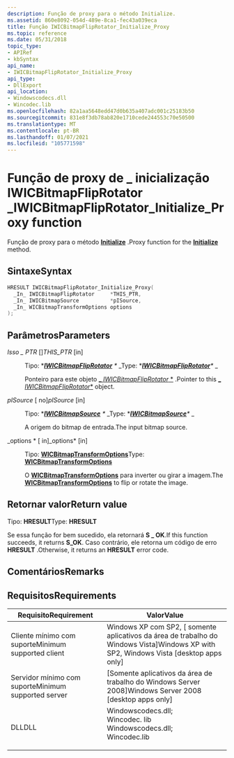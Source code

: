 ```yaml
---
description: Função de proxy para o método Initialize.
ms.assetid: 860e8092-054d-489e-8ca1-fec43a039eca
title: Função IWICBitmapFlipRotator_Initialize_Proxy
ms.topic: reference
ms.date: 05/31/2018
topic_type:
- APIRef
- kbSyntax
api_name:
- IWICBitmapFlipRotator_Initialize_Proxy
api_type:
- DllExport
api_location:
- Windowscodecs.dll
- Wincodec.lib
ms.openlocfilehash: 82a1aa5648edd47d0b635a407adc001c25183b50
ms.sourcegitcommit: 831e8f3db78ab820e1710cede244553c70e50500
ms.translationtype: MT
ms.contentlocale: pt-BR
ms.lasthandoff: 01/07/2021
ms.locfileid: "105771598"
---
```

# <a name="iwicbitmapfliprotator_initialize_proxy-function"></a><span data-ttu-id="14de1-103">Função de proxy de \_ inicialização IWICBitmapFlipRotator \_</span><span class="sxs-lookup"><span data-stu-id="14de1-103">IWICBitmapFlipRotator\_Initialize\_Proxy function</span></span>

<span data-ttu-id="14de1-104">Função de proxy para o método [**Initialize**](/windows/desktop/api/Wincodec/nf-wincodec-iwicbitmapfliprotator-initialize) .</span><span class="sxs-lookup"><span data-stu-id="14de1-104">Proxy function for the [**Initialize**](/windows/desktop/api/Wincodec/nf-wincodec-iwicbitmapfliprotator-initialize) method.</span></span>

## <a name="syntax"></a><span data-ttu-id="14de1-105">Sintaxe</span><span class="sxs-lookup"><span data-stu-id="14de1-105">Syntax</span></span>


```C++
HRESULT IWICBitmapFlipRotator_Initialize_Proxy(
  _In_ IWICBitmapFlipRotator     *THIS_PTR,
  _In_ IWICBitmapSource          *pISource,
  _In_ WICBitmapTransformOptions options
);
```



## <a name="parameters"></a><span data-ttu-id="14de1-106">Parâmetros</span><span class="sxs-lookup"><span data-stu-id="14de1-106">Parameters</span></span>

<dl> <dt>

<span data-ttu-id="14de1-107">*Isso \_ PTR* \[\]</span><span class="sxs-lookup"><span data-stu-id="14de1-107">*THIS\_PTR* \[in\]</span></span>
</dt> <dd>

<span data-ttu-id="14de1-108">Tipo: \**[**IWICBitmapFlipRotator**](/windows/desktop/api/Wincodec/nn-wincodec-iwicbitmapfliprotator) \** _</span><span class="sxs-lookup"><span data-stu-id="14de1-108">Type: \**[**IWICBitmapFlipRotator**](/windows/desktop/api/Wincodec/nn-wincodec-iwicbitmapfliprotator)\** _</span></span>

<span data-ttu-id="14de1-109">Ponteiro para este objeto [_ *IWICBitmapFlipRotator* \*](/windows/desktop/api/Wincodec/nn-wincodec-iwicbitmapfliprotator) .</span><span class="sxs-lookup"><span data-stu-id="14de1-109">Pointer to this [_ *IWICBitmapFlipRotator*\*](/windows/desktop/api/Wincodec/nn-wincodec-iwicbitmapfliprotator) object.</span></span>

</dd> <dt>

<span data-ttu-id="14de1-110">*pISource* \[ no\]</span><span class="sxs-lookup"><span data-stu-id="14de1-110">*pISource* \[in\]</span></span>
</dt> <dd>

<span data-ttu-id="14de1-111">Tipo: \**[**IWICBitmapSource**](/windows/desktop/api/Wincodec/nn-wincodec-iwicbitmapsource) \** _</span><span class="sxs-lookup"><span data-stu-id="14de1-111">Type: \**[**IWICBitmapSource**](/windows/desktop/api/Wincodec/nn-wincodec-iwicbitmapsource)\** _</span></span>

<span data-ttu-id="14de1-112">A origem do bitmap de entrada.</span><span class="sxs-lookup"><span data-stu-id="14de1-112">The input bitmap source.</span></span>

</dd> <dt>

<span data-ttu-id="14de1-113">_options \* \[ in\]</span><span class="sxs-lookup"><span data-stu-id="14de1-113">_options\* \[in\]</span></span>
</dt> <dd>

<span data-ttu-id="14de1-114">Tipo: **[ **WICBitmapTransformOptions**](/windows/desktop/api/Wincodec/ne-wincodec-wicbitmaptransformoptions)**</span><span class="sxs-lookup"><span data-stu-id="14de1-114">Type: **[**WICBitmapTransformOptions**](/windows/desktop/api/Wincodec/ne-wincodec-wicbitmaptransformoptions)**</span></span>

<span data-ttu-id="14de1-115">O [**WICBitmapTransformOptions**](/windows/desktop/api/Wincodec/ne-wincodec-wicbitmaptransformoptions) para inverter ou girar a imagem.</span><span class="sxs-lookup"><span data-stu-id="14de1-115">The [**WICBitmapTransformOptions**](/windows/desktop/api/Wincodec/ne-wincodec-wicbitmaptransformoptions) to flip or rotate the image.</span></span>

</dd> </dl>

## <a name="return-value"></a><span data-ttu-id="14de1-116">Retornar valor</span><span class="sxs-lookup"><span data-stu-id="14de1-116">Return value</span></span>

<span data-ttu-id="14de1-117">Tipo: **HRESULT**</span><span class="sxs-lookup"><span data-stu-id="14de1-117">Type: **HRESULT**</span></span>

<span data-ttu-id="14de1-118">Se essa função for bem sucedido, ela retornará **S \_ OK**.</span><span class="sxs-lookup"><span data-stu-id="14de1-118">If this function succeeds, it returns **S\_OK**.</span></span> <span data-ttu-id="14de1-119">Caso contrário, ele retorna um código de erro **HRESULT** .</span><span class="sxs-lookup"><span data-stu-id="14de1-119">Otherwise, it returns an **HRESULT** error code.</span></span>

## <a name="remarks"></a><span data-ttu-id="14de1-120">Comentários</span><span class="sxs-lookup"><span data-stu-id="14de1-120">Remarks</span></span>

## <a name="requirements"></a><span data-ttu-id="14de1-121">Requisitos</span><span class="sxs-lookup"><span data-stu-id="14de1-121">Requirements</span></span>



| <span data-ttu-id="14de1-122">Requisito</span><span class="sxs-lookup"><span data-stu-id="14de1-122">Requirement</span></span> | <span data-ttu-id="14de1-123">Valor</span><span class="sxs-lookup"><span data-stu-id="14de1-123">Value</span></span> |
|-------------------------------------|------------------------------------------------------------------------------------------------------------------------------------------------------------------|
| <span data-ttu-id="14de1-124">Cliente mínimo com suporte</span><span class="sxs-lookup"><span data-stu-id="14de1-124">Minimum supported client</span></span><br/> | <span data-ttu-id="14de1-125">Windows XP com SP2, \[ somente aplicativos da área de trabalho do Windows Vista\]</span><span class="sxs-lookup"><span data-stu-id="14de1-125">Windows XP with SP2, Windows Vista \[desktop apps only\]</span></span><br/>                                                                                              |
| <span data-ttu-id="14de1-126">Servidor mínimo com suporte</span><span class="sxs-lookup"><span data-stu-id="14de1-126">Minimum supported server</span></span><br/> | <span data-ttu-id="14de1-127">\[Somente aplicativos da área de trabalho do Windows Server 2008\]</span><span class="sxs-lookup"><span data-stu-id="14de1-127">Windows Server 2008 \[desktop apps only\]</span></span><br/>                                                                                                             |
| <span data-ttu-id="14de1-128">DLL</span><span class="sxs-lookup"><span data-stu-id="14de1-128">DLL</span></span><br/>                      | <dl> <span data-ttu-id="14de1-129"><dt>Windowscodecs.dll; </dt> <dt>Wincodec. lib</dt></span><span class="sxs-lookup"><span data-stu-id="14de1-129"><dt>Windowscodecs.dll; </dt> <dt>Wincodec.lib</dt></span></span> </dl> |



 

 





